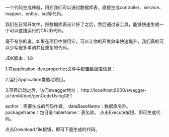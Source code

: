 一个代码生成神器，用它我们可以通过数据库表，直接生成controller、service、mapper、entity、sql等代码。

我们在日常开发中，把数据库表设计好了之后，然后通过该工具，能够快速生成一个可以直接运行的CRUD代码。

毫不夸张的说，如果在项目中使用它，可以让你的开发效率快速提升，我们真的可以少写很多单调并且重复的代码。

JDK版本：1.8

1.在application-dev.properties文件中配置数据库信息：

2.运行Application类启动项目。

3.项目启动之后，访问swagger地址：
http://localhost:8000/swagger-ui.html#/tool/genCodeUsingGET

author：需要生成的代码作者。
dataBaseName：数据库名称。
packageName：包目录
tableName：表名称。
点击Execute按钮，即可生成代码。

点击Download file按钮，即可下载生成的代码。
